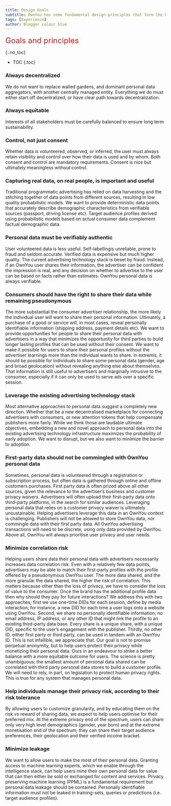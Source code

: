 ```yaml
---
title: Design Goals
subtitle: OwnYou has some fundamental design principles that form the bedrock of everything we want to achieve. There is always room for discussion but the bar for change is set high.
tags: [Experience]
author: Blogger colour blue
---
```


<a id="top"></a>

<span style="color: #e81313; font-size: 24px; font-style: normal">Goals and principles</span>

{:.no_toc}

- TOC
{:toc}
<!-- -->

### Always decentralized

We do not want to replace walled gardens, and dominant personal data aggregators, with another centrally managed entity. Everything we do must either start off decentralized, or have clear path towards decentralization. <a href="#"><i class="fas fa-angle-up"></i> </a>

### Always equitable

Interests of all stakeholders must be carefully balanced to ensure long term sustainability. <a href="#"><i class="fas fa-angle-up"></i> </a>

### Control, not just consent

Whether data is volunteered, observed, or inferred, the user must always retain visibility and control over how their data is used and by whom. Both consent and control are mandatory requirements. Consent is nice but ultimately meaningless without control. <a href="#"><i class="fas fa-angle-up"></i> </a>

### Capturing real data, on real people, is important and useful

Traditional programmatic advertising has relied on data harvesting and the stitching together of data points from different sources, resulting in low quality probabilistic models. We want to provide deterministic data points that accurately describe demographic characteristics from verifiable sources (passport, driving license etc). Target audience profiles derived using probabilistic models based on actual consumer data complement factual demographic data. <a href="#"><i class="fas fa-angle-up"></i> </a>

### Personal data must be verifiably authentic

User volunteered data is less useful. Self-labellingis unreliable, prone to fraud and seldom accurate. Verified data is expensive but much higher quality. The current advertising technology stack is beset by fraud. Instead, if an OwnYou user shares their information, the advertiser can be confident the impression is real, and any decision on whether to advertise to the user can be based on facts rather than estimates. OwnYou personal data is always verifiable. <a href="#"><i class="fas fa-angle-up"></i> </a>

### Consumers should have the right to share their data while remaining pseudonymous

The more substantial the consumer advertiser relationship, the more likely the individual user will want to share their personal information. Ultimately, a purchase of a good or service will, in most cases, reveal personally identifiable information (shipping address, payment details etc). We want to provide opportunities for people to share their personal data with advertisers in a way that minimizes the opportunity for third parties to build longer lasting profiles that can be used without their consent. We want to make it possible for users to share their personal profiles without the advertiser learnings more than the individual wants to share. In extremis, it should be possible for individuals to share some personal data (gender, age and broad geolocation) without revealing anything else about themselves. That information is still useful to advertisers and marginally intrusive to the consumer, especially if it can only be used to serve ads over a specific session. <a href="#"><i class="fas fa-angle-up"></i> </a>

### Leverage the existing advertising technology stack

Most alternative approaches to personal data suggest a completely new direction. Whether that be a new decentralised marketplace for connecting advertisers with consumers, or new attention tokens that help compensate publishers more fairly. While we think those are laudable ultimate objectives, embedding a new and novel approach to personal data into the existing advertising technology infrastructure maximizes the probability of early adoption. We want to disrupt, but we also want to minimize the barrier to adoption. <a href="#"><i class="fas fa-angle-up"></i> </a>

### First-party data should not be commingled with OwnYou personal data

Sometimes, personal data is volunteered through a registration or subscription process, but often data is gathered through online and offline customers purchases. First party data is often prized above all other sources, given the relevance to the advertiser’s business and customer privacy waivers. Advertisers will often upload their first-party data onto third-party platforms, in the search for similar audiences. Leveraging personal data that relies on a customer privacy waiver is ultimately unsustainable. Helping advertisers leverage this data in an OwnYou context is challenging. Publishers will not be allowed to store OwnYou data, nor commingle data with their first party data. All OwnYou advertising transactions will need to be discrete, using only data provided by OwnYou. Above all, OwnYou will always prioritise user privacy and user needs. <a href="#"><i class="fas fa-angle-up"></i> </a>

### Minimize correlation risk

Helping users share data their personal data with advertisers necessarily increases data correlation risk. Even with a relatively few data points, advertisers may be able to match their first-party profiles with the profile offered by a pseudonymous OwnYou user. The more data shared, and the more granular the data shared, the higher the risk of correlation. This matters because other than the loss of privacy, we have to consider the loss of value to the consumer. Once the brand has the additional profile data then why should they pay for future interactions? We address this with two approaches; first we use one-time DIDs for each session, define by media interaction; for instance, a new DID for each time a user logs onto a website using OwnYou. Second, we share no personally identifiable information; no email address, IP address, or any other ID that might link the profile to an existing third-party data base. Every share is a unique share, with a unique DID, specific to the user’s engagement with the publisher. Thirdly, no other ID, either first party or third party, can be used in tandem with an OwnYou ID. This is not infallible, we appreciate that. Our goal is not to promise perpetual anonymity, but to help users protect their privacy while monetizing their personal data. Ours in an endeavour to strike a better balance with a more equitable outcome for users. The science is pretty unambiguous; the smallest amount of personal data shared can be correlated with third party personal data stores to build a customer profile. We will need to rely, in part, on legislation to protect human privacy rights. This is true for any system that manages personal data. <a href="#"><i class="fas fa-angle-up"></i> </a>

### Help individuals manage their privacy risk, according to their risk tolerance

By allowing users to customize granularity, and by educating them on the risk vs reward of sharing data, we expect to help users optimise for their preferred mix. At the extreme privacy end of the spectrum, users can share only very high level demographics (gender, year born) and at the extreme monetisation end of the spectrum, they can share their target audience preferences, their geolocation and their verified income bracket. <a href="#"><i class="fas fa-angle-up"></i> </a>

### Minimize leakage

We want to allow users to make the most of their personal data. Granting access to machine learning experts, which we enable through the intelligence stack, can help users mine their own personal data for value that can then either be sold or exchanged for content and services. Privacy preserving machine learning (PPML) is a fundamental requirement but personal data leakage should be contained. Personally identifiable information must not be leaked in training-sets, queries or predictions (i.e. target audience profiles).
<a href="#"><i class="fas fa-angle-up"></i> </a>
